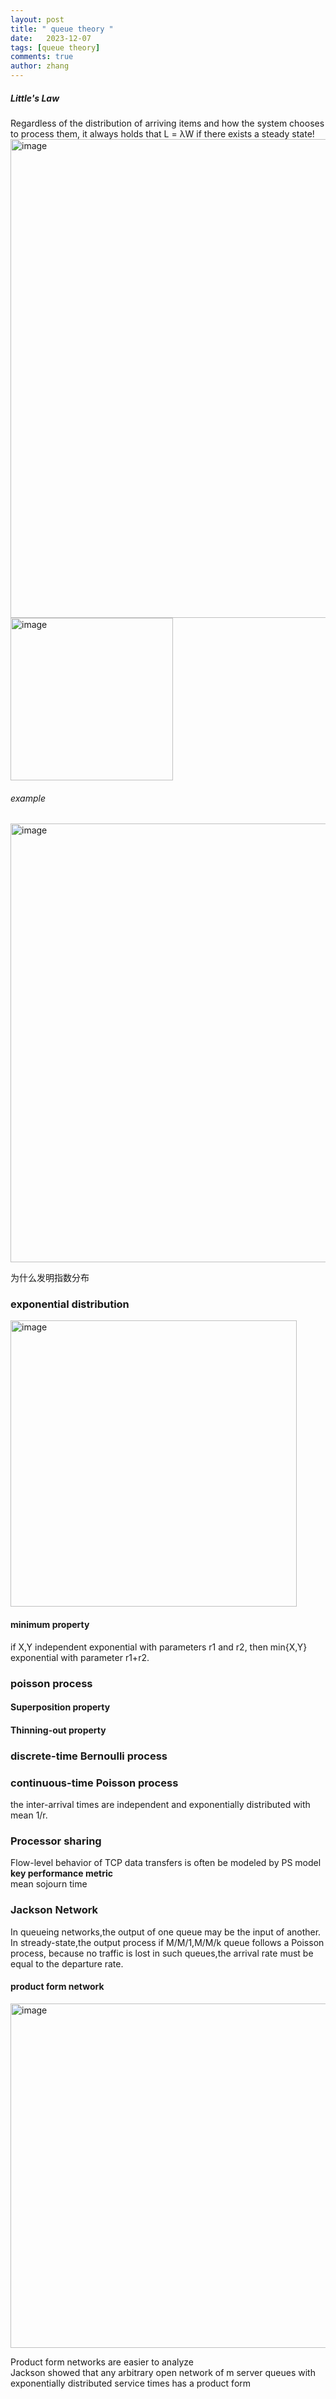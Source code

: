 ```yaml
---
layout: post
title: " queue theory "
date:   2023-12-07
tags: [queue theory]
comments: true
author: zhang
---
```


##### Little's Law
Regardless of the distribution of arriving items and how the system chooses to process them, it always holds that L = λW if there exists a steady state!  
<img width="766" alt="image" src="https://github.com/zhang-mickey/zhang-mickey.github.io/assets/145342600/42acd19e-b152-43fb-a70d-c9e40412a6ad">
<img width="260" alt="image" src="https://github.com/zhang-mickey/zhang-mickey.github.io/assets/145342600/439aea76-9fec-4b43-b5ac-9e52d15d94eb">

###### example 
<img width="702" alt="image" src="https://github.com/zhang-mickey/zhang-mickey.github.io/assets/145342600/89429dd4-216d-4033-bc0a-7d878ecb9a7f">

为什么发明指数分布  
### exponential distribution
<img width="458" alt="image" src="https://github.com/zhang-mickey/zhang-mickey.github.io/assets/145342600/bd29ca4b-c634-4001-8c8c-65f842956768">  

#### minimum property
if X,Y independent exponential with parameters r1 and r2, then min{X,Y} exponential with parameter r1+r2.  

### poisson process

#### Superposition property

#### Thinning-out property  

### discrete-time Bernoulli process

### continuous-time Poisson process
the inter-arrival times are independent and exponentially distributed with mean 1/r.

### Processor sharing
Flow-level behavior of TCP data transfers is often be modeled by PS model  
**key performance metric**  
mean sojourn time
### Jackson Network
In queueing networks,the output of one queue may be the input of another.   
In stready-state,the output process if M/M/1,M/M/k queue follows a Poisson process, because no traffic is lost in such queues,the arrival rate must be equal to the departure rate.   
#### product form network  
<img width="551" alt="image" src="https://github.com/zhang-mickey/zhang-mickey.github.io/assets/145342600/20e77d2e-0ef8-4368-b707-df13e5dd2985">

Product form networks are easier to analyze  
Jackson showed that any arbitrary open network of m server queues with exponentially distributed service times has a product form  

